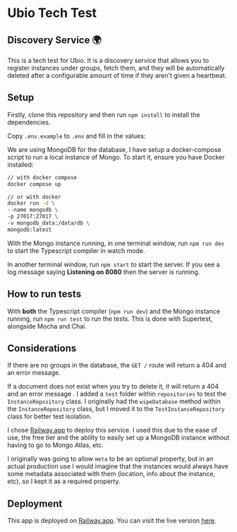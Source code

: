 # Ubio Tech Test
## Discovery Service 🌍

This is a tech test for Ubio. It is a discovery service that allows you to register instances under groups, fetch them, and they will be automatically deleted after a configurable amount of time if they aren't given a heartbeat.

## Setup

Firstly, clone this repository and then run `npm install` to install the dependencies.

Copy `.env.example` to `.env` and fill in the values:

We are using MongoDB for the database, I have setup a docker-compose script to run a local instance of Mongo. To start it, ensure you have Docker installed:

```bash
// with docker compose
docker compose up

// or with docker
docker run -d \
--name mongodb \
-p 27017:27017 \
-v mongodb_data:/data/db \
mongodb:latest
```

With the Mongo instance running, in one terminal window, run `npm run dev` to start the Typescript compiler in watch mode.

In another terminal window, run `npm start` to start the server. If you see a log message saying **Listening on 8080** then the server is running.

## How to run tests

With **both** the Typescript compiler (`npm run dev`) and the Mongo instance running, run `npm run test` to run the tests. This is done with Supertest, alongside Mocha and Chai.

## Considerations

If there are no groups in the database, the `GET /` route will return a 404 and an error message.

If a document does not exist when you try to delete it, it will return a 404 and an error message
.
I added a `test` folder within `repositories` to test the `InstanceRepository` class. I originally had the `wipeDatabase` method within the `InstanceRepository` class, but I moved it to the `TestInstanceRepository` class for better test isolation.

I chose [Railway.app](https://railway.app) to deploy this service. I used this due to the ease of use, the free tier and the ability to easily set up a MongoDB instance without having to go to Mongo Atlas, etc.

I originally was going to allow `meta` to be an optional property, but in an actual production use I would imagine that the instances would always have some metadata associated with them (location, info about the instance, etc), so I kept it as a required property.

## Deployment

This app is deployed on [Railway.app](https://railway.app). You can visit the live version [here](https://ubio-tt-production.up.railway.app/).
